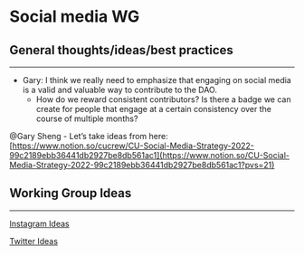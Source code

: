 # Social media WG

## General thoughts/ideas/best practices

---

- Gary: I think we really need to emphasize that engaging on social media is a valid and valuable way to contribute to the DAO.
    - How do we reward consistent contributors? Is there a badge we can create for people that engage at a certain consistency over the course of multiple months?

@Gary Sheng - Let’s take ideas from here: [https://www.notion.so/cucrew/CU-Social-Media-Strategy-2022-99c2189ebb36441db2927be8db561ac1](https://www.notion.so/CU-Social-Media-Strategy-2022-99c2189ebb36441db2927be8db561ac1?pvs=21)

## Working Group Ideas

---

[Instagram Ideas ](Social%20media%20WG%20762588e53f1f4bab8b155ffff33c091e/Instagram%20Ideas%20f3b2095bf381476f838748b3d12e3fcd.csv)

[Twitter Ideas ](Social%20media%20WG%20762588e53f1f4bab8b155ffff33c091e/Twitter%20Ideas%20165328cb144f4b179c6b67ff48255a07.csv)